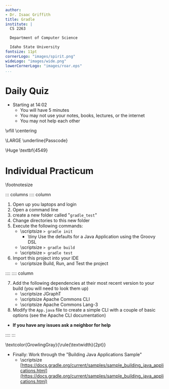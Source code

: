 ```yaml
---
author:
- Dr. Isaac Griffith
title: Gradle
institute: |
  CS 2263

  Department of Computer Science

  Idaho State University
fontsize: 11pt
cornerLogo: "images/spirit.png"
wideLogo: "images/wide.png"
lowerCornerLogo: "images/roar.eps"
...
```


# Daily Quiz

* Starting at 14:02
  - You will have 5 minutes
  - You may not use your notes, books, lectures, or the internet
  - You may not help each other

\vfill
\centering

\LARGE \underline{Passcode}

\Huge \textbf{4549}

# Individual Practicum

\footnotesize

::: columns
:::: column

1. Open up you laptops and login
2. Open a command line
3. create a new folder called "`gradle_test`"
4. Change directories to this new folder
5. Execute the following commands:
   - \scriptsize `> gradle init`
     * \tiny Use the defaults for a Java Application using the Groovy DSL
   - \scriptsize `> gradle build`
   - \scriptsize `> gradle test`
6. Import this project into your IDE
   - \scriptsize Build, Run, and Test the project

::::
:::: column

7. Add the following dependencies at their most recent version to your build (you will need to look them up)
   - \scriptsize JGraphT
   - \scriptsize Apache Commons CLI
   - \scriptsize Apache Commons Lang-3
8. Modify the `App.java` file to create a simple CLI with a couple of basic options (see the Apache CLI documentation)

* **If you have any issues ask a neighbor for help**

::::
:::

\textcolor{GrowlingGray}{\rule{\textwidth}{2pt}}

* Finally: Work through the "Building Java Applications Sample"
  - \scriptsize [https://docs.gradle.org/current/samples/sample_building_java_applications.html](https://docs.gradle.org/current/samples/sample_building_java_applications.html)
